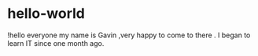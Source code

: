 # hello-world
!hello everyone
my name is Gavin ,very happy to come to there . I began to learn IT since one month ago.
